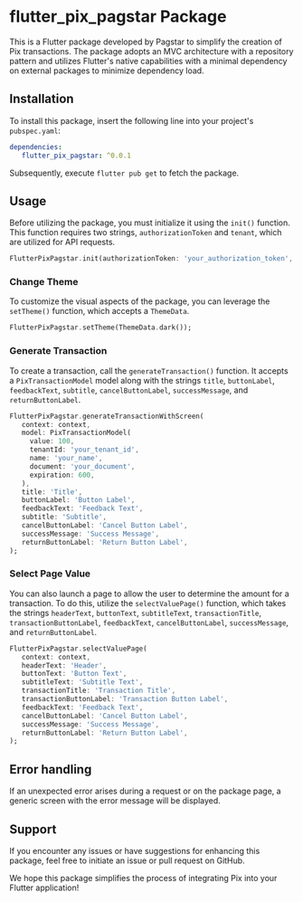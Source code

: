# flutter_pix_pagstar Package

This is a Flutter package developed by Pagstar to simplify the creation of Pix transactions. The package adopts an MVC architecture with a repository pattern and utilizes Flutter's native capabilities with a minimal dependency on external packages to minimize dependency load.

## Installation

To install this package, insert the following line into your project's `pubspec.yaml`:

```yaml
dependencies:
   flutter_pix_pagstar: ^0.0.1
```

Subsequently, execute `flutter pub get` to fetch the package.

## Usage

Before utilizing the package, you must initialize it using the `init()` function. This function requires two strings, `authorizationToken` and `tenant`, which are utilized for API requests.

```dart
FlutterPixPagstar.init(authorizationToken: 'your_authorization_token', tenant: 'your_tenant_id');
```

### Change Theme

To customize the visual aspects of the package, you can leverage the `setTheme()` function, which accepts a `ThemeData`.

```dart
FlutterPixPagstar.setTheme(ThemeData.dark());
```

### Generate Transaction

To create a transaction, call the `generateTransaction()` function. It accepts a `PixTransactionModel` model along with the strings `title`, `buttonLabel`, `feedbackText`, `subtitle`, `cancelButtonLabel`, `successMessage`, and `returnButtonLabel`.

```dart
FlutterPixPagstar.generateTransactionWithScreen(
   context: context,
   model: PixTransactionModel(
     value: 100,
     tenantId: 'your_tenant_id',
     name: 'your_name',
     document: 'your_document',
     expiration: 600,
   ),
   title: 'Title',
   buttonLabel: 'Button Label',
   feedbackText: 'Feedback Text',
   subtitle: 'Subtitle',
   cancelButtonLabel: 'Cancel Button Label',
   successMessage: 'Success Message',
   returnButtonLabel: 'Return Button Label',
);
```

### Select Page Value

You can also launch a page to allow the user to determine the amount for a transaction. To do this, utilize the `selectValuePage()` function, which takes the strings `headerText`, `buttonText`, `subtitleText`, `transactionTitle`, `transactionButtonLabel`, `feedbackText`, `cancelButtonLabel`, `successMessage`, and `returnButtonLabel`.

```dart
FlutterPixPagstar.selectValuePage(
   context: context,
   headerText: 'Header',
   buttonText: 'Button Text',
   subtitleText: 'Subtitle Text',
   transactionTitle: 'Transaction Title',
   transactionButtonLabel: 'Transaction Button Label',
   feedbackText: 'Feedback Text',
   cancelButtonLabel: 'Cancel Button Label',
   successMessage: 'Success Message',
   returnButtonLabel: 'Return Button Label',
);
```

## Error handling

If an unexpected error arises during a request or on the package page, a generic screen with the error message will be displayed.

## Support

If you encounter any issues or have suggestions for enhancing this package, feel free to initiate an issue or pull request on GitHub.

We hope this package simplifies the process of integrating Pix into your Flutter application!